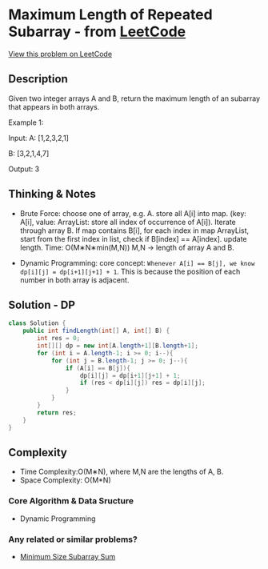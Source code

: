 # Maximum Length of Repeated Subarray - from [LeetCode](https://leetcode.com)
[View this problem on LeetCode](https://leetcode.com/problems/maximum-length-of-repeated-subarray/)

## Description
Given two integer arrays A and B, return the maximum length of an subarray that appears in both arrays.

Example 1:

Input:
A: [1,2,3,2,1]

B: [3,2,1,4,7]

Output: 3

## Thinking & Notes
* Brute Force: choose one of array, e.g. A. store all A[i] into map. 
(key: A[i], value: ArrayList: store all index of occurrence of A[i]). Iterate through array B. If map contains B[i],
for each index in map ArrayList, start from the first index in list, check if B[index] == A[index]. update length.
Time: O(M∗N∗min⁡(M,N)) M,N -> length of array A and B.

* Dynamic Programming: core concept: `Whenever A[i] == B[j], we know dp[i][j] = dp[i+1][j+1] + 1`. 
This is because the position of each number in both array is adjacent.

## Solution - DP
```java
class Solution {
    public int findLength(int[] A, int[] B) {
        int res = 0;
        int[][] dp = new int[A.length+1][B.length+1];
        for (int i = A.length-1; i >= 0; i--){
            for (int j = B.length-1; j >= 0; j--){
                if (A[i] == B[j]){
                    dp[i][j] = dp[i+1][j+1] + 1;
                    if (res < dp[i][j]) res = dp[i][j];
                }
            }
        }
        return res;
    }
}
```

## Complexity
* Time Complexity:O(M∗N), where M,N are the lengths of A, B.
* Space Complexity: O(M*N)

### Core Algorithm & Data Sructure
* Dynamic Programming

### Any related or similar problems?
* [Minimum Size Subarray Sum](minimum-size-subarray-sum.md)
